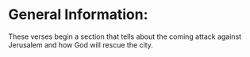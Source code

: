 # General Information:

These verses begin a section that tells about the coming attack against Jerusalem and how God will rescue the city.